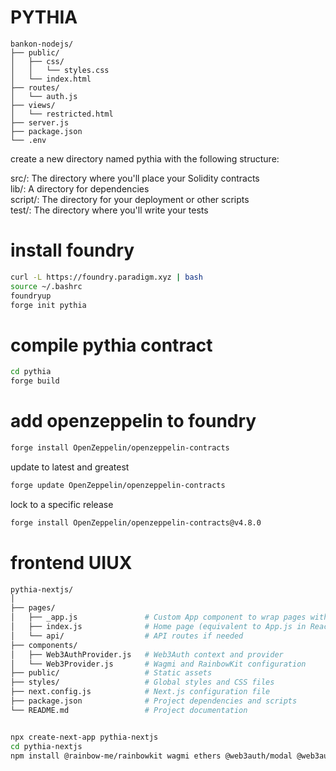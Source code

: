 # PYTHIA
```nodejs
bankon-nodejs/
├── public/
│   ├── css/
│   │   └── styles.css
│   └── index.html
├── routes/
│   └── auth.js
├── views/
│   └── restricted.html
├── server.js
├── package.json
└── .env
```



create a new directory named pythia with the following structure:<br />

src/: The directory where you'll place your Solidity contracts<br />
lib/: A directory for dependencies<br />
script/: The directory for your deployment or other scripts<br />
test/: The directory where you'll write your tests<br />

# install foundry
```bash
curl -L https://foundry.paradigm.xyz | bash
source ~/.bashrc
foundryup
forge init pythia
```

# compile pythia contract
```bash
cd pythia
forge build
```

# add openzeppelin to foundry
```bash
forge install OpenZeppelin/openzeppelin-contracts
```

update to latest and greatest
```bash
forge update OpenZeppelin/openzeppelin-contracts
```

lock to a specific release
```bash
forge install OpenZeppelin/openzeppelin-contracts@v4.8.0
```

# frontend UIUX

```bash
pythia-nextjs/
│
├── pages/
│   ├── _app.js               # Custom App component to wrap pages with providers
│   ├── index.js              # Home page (equivalent to App.js in React)
│   └── api/                  # API routes if needed
├── components/
│   ├── Web3AuthProvider.js   # Web3Auth context and provider
│   └── Web3Provider.js       # Wagmi and RainbowKit configuration
├── public/                   # Static assets
├── styles/                   # Global styles and CSS files
├── next.config.js            # Next.js configuration file
├── package.json              # Project dependencies and scripts
└── README.md                 # Project documentation


npx create-next-app pythia-nextjs
cd pythia-nextjs
npm install @rainbow-me/rainbowkit wagmi ethers @web3auth/modal @web3auth/core @web3auth/web3auth-modal
```




